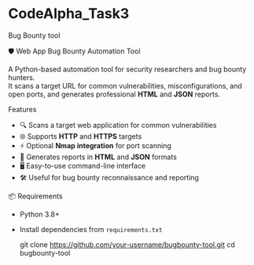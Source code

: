 # CodeAlpha_Task3
Bug Bounty tool

 🛡️ Web App Bug Bounty Automation Tool

A Python-based automation tool for security researchers and bug bounty hunters.  
It scans a target URL for common vulnerabilities, misconfigurations, and open ports, and generates professional **HTML** and **JSON** reports.

 Features
- 🔍 Scans a target web application for common vulnerabilities
- 🌐 Supports **HTTP** and **HTTPS** targets
- ⚡ Optional **Nmap integration** for port scanning
- 📄 Generates reports in **HTML** and **JSON** formats
- 🖥️ Easy-to-use command-line interface
- 🛠️ Useful for bug bounty reconnaissance and reporting

 📦 Requirements
- Python 3.8+
- Install dependencies from `requirements.txt`

   git clone https://github.com/your-username/bugbounty-tool.git
   cd bugbounty-tool
